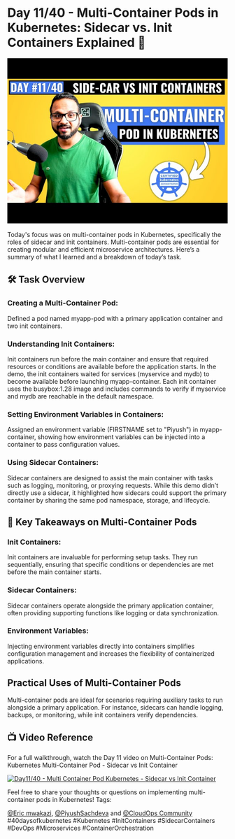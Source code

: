 # Day 11/40 - Multi-Container Pods in Kubernetes: Sidecar vs. Init Containers Explained 🚀

<img src='./assets/11.png'>

Today's focus was on multi-container pods in Kubernetes, specifically the roles of sidecar and init containers. Multi-container pods are essential for creating modular and efficient microservice architectures. Here’s a summary of what I learned and a breakdown of today’s task.

## 🛠 Task Overview
### Creating a Multi-Container Pod:
Defined a pod named myapp-pod with a primary application container and two init containers.

### Understanding Init Containers:
Init containers run before the main container and ensure that required resources or conditions are available before the application starts. In the demo, the init containers waited for services (myservice and mydb) to become available before launching myapp-container.
Each init container uses the busybox:1.28 image and includes commands to verify if myservice and mydb are reachable in the default namespace.

### Setting Environment Variables in Containers:
Assigned an environment variable (FIRSTNAME set to "Piyush") in myapp-container, showing how environment variables can be injected into a container to pass configuration values.

### Using Sidecar Containers:
Sidecar containers are designed to assist the main container with tasks such as logging, monitoring, or proxying requests. While this demo didn’t directly use a sidecar, it highlighted how sidecars could support the primary container by sharing the same pod namespace, storage, and lifecycle.

## 📘 Key Takeaways on Multi-Container Pods

### Init Containers:
Init containers are invaluable for performing setup tasks. They run sequentially, ensuring that specific conditions or dependencies are met before the main container starts.
### Sidecar Containers:
Sidecar containers operate alongside the primary application container, often providing supporting functions like logging or data synchronization.
### Environment Variables:
Injecting environment variables directly into containers simplifies configuration management and increases the flexibility of containerized applications.

## Practical Uses of Multi-Container Pods

Multi-container pods are ideal for scenarios requiring auxiliary tasks to run alongside a primary application. For instance, sidecars can handle logging, backups, or monitoring, while init containers verify dependencies.

## 📺 Video Reference

For a full walkthrough, watch the Day 11 video on Multi-Container Pods: Kubernetes 
Multi-Container Pod - Sidecar vs Init Container

[![Day11/40 - Multi Container Pod Kubernetes - Sidecar vs Init Container](https://img.youtube.com/vi/yRiFq1ykBxc/sddefault.jpg)](https://youtu.be/yRiFq1ykBxc)

Feel free to share your thoughts or questions on implementing multi-container pods in Kubernetes!
Tags:

[@Eric mwakazi](https://www.linkedin.com/in/eric-mwakazi), [@PiyushSachdeva](https://www.linkedin.com/in/piyush-sachdeva) and [@CloudOps Community](https://www.linkedin.com/company/thecloudopscomm)
#40daysofkubernetes #Kubernetes #InitContainers #SidecarContainers #DevOps #Microservices #ContainerOrchestration